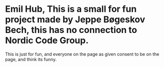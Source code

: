 # Emil Hub, This is a small for fun project made by Jeppe Bøgeskov Bech, this has no connection to Nordic Code Group.

This is just for fun, and everyone on the page as given consent to be on the page, and think its funny.